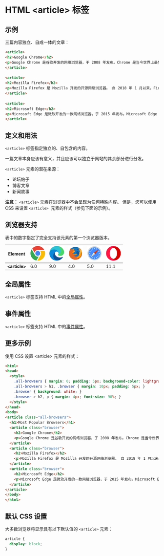 HTML \<article> 标签
===

## 示例

三篇内容独立、自成一体的文章：

```html idoc:preview:iframe
<article>
<h2>Google Chrome</h2>
<p>Google Chrome 是谷歌开发的网络浏览器，于 2008 年发布。Chrome 是当今世界上最受欢迎的网络浏览器！</p>
</article>

<article>
<h2>Mozilla Firefox</h2>
<p>Mozilla Firefox 是 Mozilla 开发的开源网络浏览器。 自 2018 年 1 月以来，Firefox 一直是第二受欢迎的网络浏览器。</p>
</article>

<article>
<h2>Microsoft Edge</h2>
<p>Microsoft Edge 是微软开发的一款网络浏览器，于 2015 年发布。Microsoft Edge 取代了 Internet Explorer。</p>
</article>
```

## 定义和用法

`<article>` 标签指定独立的、自包含的内容。

一篇文章本身应该有意义，并且应该可以独立于网站的其余部分进行分发。

`<article>` 元素的潜在来源：

* 论坛帖子
* 博客文章
* 新闻故事

**注意：** `<article>` 元素在浏览器中不会呈现为任何特殊内容。 但是，您可以使用 CSS 来设置 `<article> `元素的样式（参见下面的示例）。

## 浏览器支持

表中的数字指定了完全支持该元素的第一个浏览器版本。

| Element | ![chrome][1] | ![edge][2] | ![firefox][3] | ![safari][4] | ![opera][5] |
| ---- | ---- | ---- | ---- | ---- | ---- |
| __\<article>__ | 6.0 | 9.0 | 4.0 | 5.0 | 11.1 |

## 全局属性

`<article>` 标签支持 HTML 中的[全局属性](../reference/standardattributes.md)。

## 事件属性

`<article>` 标签支持 HTML 中的[事件属性](../reference/eventattributes.md)。


## 更多示例

使用 CSS 设置 \<article> 元素的样式：

```html idoc:preview:iframe
<html>
<head>
  <style>
    .all-browsers { margin: 0; padding: 5px; background-color: lightgray; }
    .all-browsers > h1, .browser { margin: 10px; padding: 5px; }
    .browser { background: white; }
    .browser > h2, p { margin: 4px; font-size: 90%; }
  </style>
</head>
<body>
<article class="all-browsers">
  <h1>Most Popular Browsers</h1>
  <article class="browser">
    <h2>Google Chrome</h2>
    <p>Google Chrome 是谷歌开发的网络浏览器，于 2008 年发布。Chrome 是当今世界上最受欢迎的网络浏览器！</p>
  </article>
  <article class="browser">
    <h2>Mozilla Firefox</h2>
    <p>Mozilla Firefox 是 Mozilla 开发的开源网络浏览器。 自 2018 年 1 月以来，Firefox 一直是第二受欢迎的网络浏览器。</p>
  </article>
  <article class="browser">
    <h2>Microsoft Edge</h2>
    <p>Microsoft Edge 是微软开发的一款网络浏览器，于 2015 年发布。Microsoft Edge 取代了 Internet Explorer。</p>
  </article>
</article>
</body>
</html>
```

## 默认 CSS 设置

大多数浏览器将显示具有以下默认值的 `<article>` 元素：

```css
article {
  display: block;
}
```

[1]: ../assets/chrome.svg
[2]: ../assets/edge.svg
[3]: ../assets/firefox.svg
[4]: ../assets/safari.svg
[5]: ../assets/opera.svg